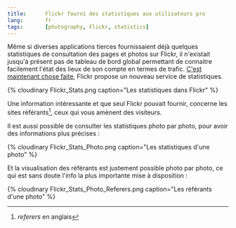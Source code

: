 ```yaml
---
title:      Flickr fourni des statistiques aux utilisateurs pro
lang:       fr
tags:       [photography, Flickr, statistics]
---
```


Même si diverses applications tierces fournissaient déjà quelques statistiques de consultation des pages et photos sur Flickr, il n'existait jusqu'à présent pas de tableau de bord global permettant de connaitre facilement l'état des lieux de son compte en termes de trafic. [C'est maintenant chose faite](http://blog.flickr.com/en/2007/12/13/stats-stats-baby/), Flickr propose un nouveau service de statistiques.

{% cloudinary Flickr_Stats.png caption="Les statistiques dans Flickr" %}

Une information intéressante et que seul Flickr pouvait fournir, concerne les sites référants[^1], ceux qui vous amènent des visiteurs.

Il est aussi possible de consulter les statistiques photo par photo, pour avoir des informations plus précises :

{% cloudinary Flickr_Stats_Photo.png caption="Les statistiques d'une photo" %}

Et la visualisation des référants est justement possible photo par photo, ce qui est sans doute l'info la plus importante mise à disposition :

{% cloudinary Flickr_Stats_Photo_Referers.png caption="Les référants d'une photo" %}

[^1]: *referers* en anglais
